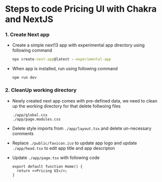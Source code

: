# Steps to code Pricing UI with Chakra and NextJS

### 1. Create Next app

- Create a simple next13 app with experimental app directory using following command

  ```cmd
  npx create-next-app@latest --experimental-app
  ```

- When app is installed, run using following command

  ```cmd
  npm run dev
  ```

### 2. CleanUp working directory

- Newly created next app comes with pre-defined data, we need to clean up the working directory for that delete follwoing files

  ```
  ./app/global.css
  ./app/page.modules.css
  ```

- Delete style imports from `./app/layout.tsx` and delete un-necessary comments
- Replace `./public/favicon.ico` to update app logo and update `./app/head.tsx` to edit app title and app descripton
- Update `./app/page.tsx` with following code

  ```tsx
  export default function Home() {
    return <>Pricing UI</>;
  }
  ```
